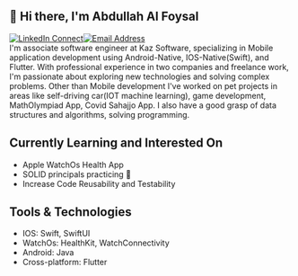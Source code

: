 ## 👋 Hi there, I'm Abdullah Al Foysal

[![LinkedIn Connect](https://img.shields.io/badge/-211e1b?style=flat-square&logoColor=0e76a8&labelColor=211e1b&logo=linkedin)](https://www.linkedin.com/in/abdullahfoysal/)[![Email Address](https://img.shields.io/badge/-211e1b?style=flat-square&logoColor=D44638&labelColor=211e1b&logo=gmail)](mailto:abdullahfoysal32@gmail.com) <br/>
I'm associate software engineer at Kaz Software, specializing in Mobile application development using Android-Native, IOS-Native(Swift), and Flutter. With professional experience in two companies and freelance work, I'm passionate about exploring new technologies and solving complex problems. Other than Mobile development I've worked on pet projects in areas like  self-driving car(IOT machine learning), game development, MathOlympiad App, Covid Sahajjo App. I also have a good grasp of data structures and algorithms, solving programming.

## Currently Learning and Interested On

- Apple WatchOs Health App
- SOLID principals practicing 🦀
- Increase Code Reusability and Testability
  
## Tools & Technologies

- IOS: Swift, SwiftUI
- WatchOs: HealthKit, WatchConnectivity
- Android: Java
- Cross-platform: Flutter

<!-- ## Coding Activity (Last 7 days on VS Code)

| Coding Activity      | Languages |
| ----------- | ----------- |
| <img src="https://wakatime.com/share/@KhanShaheb34/3b69f29e-79d0-49cc-8667-178370524eb5.svg" height="500" alt="CodingActivity"/>   | <img src="https://wakatime.com/share/@KhanShaheb34/b237976c-7733-40ea-98c9-32b68554e6d8.svg" height="500" alt="Languages"/>        | -->
